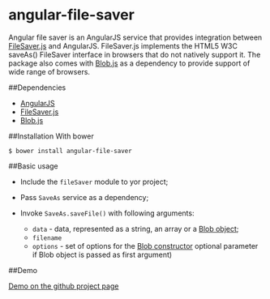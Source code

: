 angular-file-saver
=========
Angular file saver is an AngularJS service that provides integration between  [FileSaver.js](https://github.com/eligrey/FileSaver.js/) and AngularJS. FileSaver.js implements the
HTML5 W3C saveAs() FileSaver interface in browsers that do not natively support
it. The package also comes with [Blob.js](https://github.com/eligrey/Blob.js/)
as a dependency to provide support of wide range of browsers.

##Dependencies
- [AngularJS](https://github.com/angular/angular.js)
- [FileSaver.js](https://github.com/eligrey/FileSaver.js/)
- [Blob.js](https://github.com/eligrey/Blob.js/)

##Installation
With bower
```
$ bower install angular-file-saver
```
##Basic usage

- Include the <code>fileSaver</code> module to yor project;

- Pass <code>SaveAs</code> service as a dependency;

- Invoke <code>SaveAs.saveFile()</code> with following arguments:

  - `data` - data, represented as a string, an array or a [Blob object](https://developer.mozilla.org/en/docs/Web/API/Blob);
  - `filename`
  - `options` - set of options for the [Blob constructor](https://developer.mozilla.org/en/docs/Web/API/Blob) optional parameter if Blob object is passed as first argument)

##Demo

[Demo on the github project  page](http://alferov.github.io/angular-file-saver/#demo)
